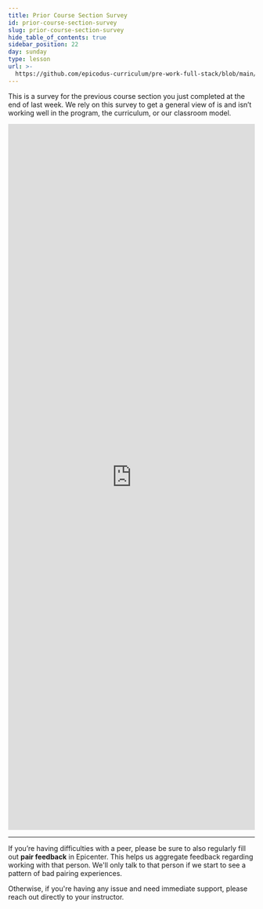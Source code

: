 ```yaml
---
title: Prior Course Section Survey
id: prior-course-section-survey
slug: prior-course-section-survey
hide_table_of_contents: true
sidebar_position: 22
day: sunday
type: lesson
url: >-
  https://github.com/epicodus-curriculum/pre-work-full-stack/blob/main/course_section_survey.md
---
```


This is a survey for the previous course section you just completed at the end of last week. We rely on this survey to get a general view of is and isn’t working well in the program, the curriculum, or our classroom model.

<iframe src="https://docs.google.com/forms/d/e/1FAIpQLScCiqTGNRhjwjyGrMYuJiUvpgT2zj-qP6BXUqCPA-DoSWct4g/viewform?embedded=true" width="100%" height="1439" frameborder="0" marginheight="0" marginwidth="0">Loading…</iframe>

<hr />

If you’re having difficulties with a peer, please be sure to also regularly fill out **pair feedback** in Epicenter. This helps us aggregate feedback regarding working with that person. We'll only talk to that person if we start to see a pattern of bad pairing experiences. 

Otherwise, if you're having any issue and need immediate support, please reach out directly to your instructor. 
